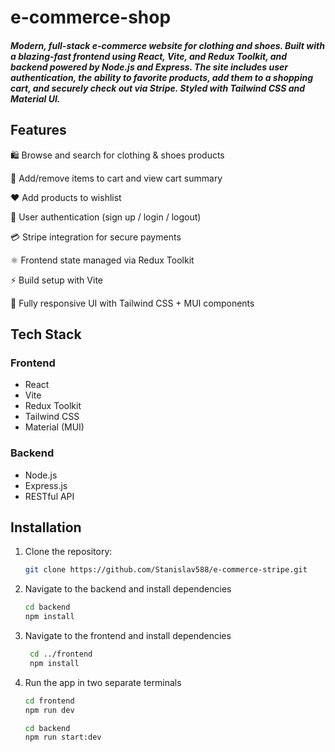 # e-commerce-shop

##### Modern, full-stack e-commerce website for clothing and shoes. Built with a blazing-fast frontend using React, Vite, and Redux Toolkit, and backend powered by Node.js and Express. The site includes user authentication, the ability to favorite products, add them to a shopping cart, and securely check out via Stripe. Styled with Tailwind CSS and Material UI.

## Features

🛍️ Browse and search for clothing & shoes products

🧾 Add/remove items to cart and view cart summary

❤️ Add products to wishlist

🔐 User authentication (sign up / login / logout)

💳 Stripe integration for secure payments

⚛️ Frontend state managed via Redux Toolkit

⚡ Build setup with Vite

🎨 Fully responsive UI with Tailwind CSS + MUI components

## Tech Stack

### Frontend

- React
- Vite
- Redux Toolkit
- Tailwind CSS
- Material (MUI)

### Backend

- Node.js
- Express.js
- RESTful API

## Installation

1. Clone the repository:

   ```bash
   git clone https://github.com/Stanislav588/e-commerce-stripe.git

   ```

2. Navigate to the backend and install dependencies

   ```bash
   cd backend
   npm install
   ```

3. Navigate to the frontend and install dependencies

   ```bash
    cd ../frontend
    npm install
   ```

4. Run the app in two separate terminals

   ```bash
   cd frontend
   npm run dev

   cd backend
   npm run start:dev
   ```
